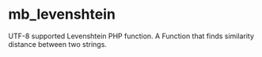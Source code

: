 # mb_levenshtein
UTF-8 supported Levenshtein PHP function. A Function that finds similarity distance between two strings.
